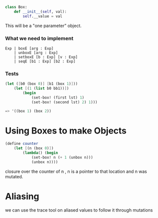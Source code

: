```python
class Box:
	def __init__(self, val):
		self.__value = val
```
This will be a "one parameter" object. 

### What we need to implement 
```
Exp | boxE [arg : Exp]
	| unboxE [arg : Exp]
	| setboxE [b : Exp] [v : Exp]
	| seqE [b1 : Exp] [b2 : Exp]
```

### Tests
```scheme 
(let ([b0 (box 0)] [b1 (box 1)]))
	(let [(1 (list b0 bb1))])
		(begin 
			(set-box! (first lst) 1)
			(set-box! (second lst) 2) 1))) 

=> '((box 1) (box 2))
```

# Using Boxes to make Objects 
```scheme 
(define counter 
	(let [(n (box 0)])
		(lambda() (begin
			(set-box! n (+ 1 (unbox n)))
			(unbox n))))
```
closure over the counter of n , n is a pointer to that location and n was mutated. 

# Aliasing 
we can use the trace tool on aliased values to follow it through mutations 